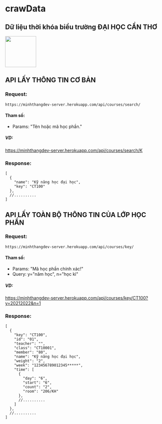 # crawData

## Dữ liệu thời khóa biểu trường ĐẠI HỌC CẦN THƠ

<img src="https://upload.wikimedia.org/wikipedia/vi/thumb/6/6c/Logo_Dai_hoc_Can_Tho.svg/1024px-Logo_Dai_hoc_Can_Tho.svg.png" width="100px"/>

## API LẤY THÔNG TIN CƠ BẢN

### Request:

```
https://minhthangdev-server.herokuapp.com/api/courses/search/
```

#### Tham số:

- Params: "Tên hoặc mã học phần."

##### VD:

https://minhthangdev-server.herokuapp.com/api/courses/search/K

### Response:

```
[
  {
    "name": "Kỹ năng học đại học",
    "key": "CT100"
  },
  //..........
]
```

## API LẤY TOÀN BỘ THÔNG TIN CỦA LỚP HỌC PHẦN

### Request:

```
https://minhthangdev-server.herokuapp.com/api/courses/key/
```

#### Tham số:

- Params: "Mã học phần chính xác!"
- Query: y="năm học", n="học kì"

##### VD:

https://minhthangdev-server.herokuapp.com/api/courses/key/CT100?y=20212022&n=1

### Response:

```
[
  {
    "key": "CT100",
    "id": "01",
    "teacher": "",
    "class": "CT10001",
    "member": "80",
    "name": "Kỹ năng học đại học",
    "weight": "2",
    "week": "123456789012345*****",
    "time": [
      {
        "day": "6",
        "start": "6",
        "count": "2",
        "room": "206/KH"
      },
      //..........
    ]
  },
  //..........
]
```
